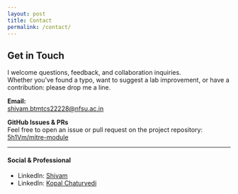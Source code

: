 ```yaml
---
layout: post
title: Contact
permalink: /contact/
---
```

## Get in Touch

I welcome questions, feedback, and collaboration inquiries.  
Whether you’ve found a typo, want to suggest a lab improvement, or have a contribution:
please drop me a line.

**Email:**  
shivam.btmtcs22228@nfsu.ac.in

**GitHub Issues & PRs**  
Feel free to open an issue or pull request on the project repository:  
[5h1Vm/mitre-module](https://github.com/5h1Vm/mitre-module)

---

#### Social & Professional

- LinkedIn: [Shivam](https://www.linkedin.com/in/5h1Vm)
- LinkedIn: [Kopal Chaturvedi](https://www.linkedin.com/in/kopal-chaturvedi)
